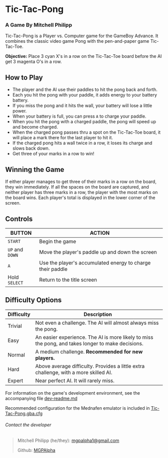 # Tic-Tac-Pong
### A Game By Mitchell Philipp

Tic-Tac-Pong is a Player vs. Computer game for the GameBoy Advance. It combines the classic video game Pong with the pen-and-paper game Tic-Tac-Toe.

**Objective:** Place 3 cyan X's in a row on the Tic-Tac-Toe board before the AI get 3 magenta O's in a row. 

## How to Play
* The player and the AI use their paddles to hit the pong back and forth.
* Each you hit the pong with your paddle, it adds energy to your battery battery.
* If you miss the pong and it hits the wall, your battery will lose a little power.
* When your battery is full, you can press `A` to charge your paddle.
* When you hit the pong with a charged paddle, the pong will speed up and become charged.
* When the charged pong passes thru a spot on the Tic-Tac-Toe board, it will place a mark there for the last player to hit it.
* If the charged pong hits a wall twice in a row, it loses its charge and slows back down.
* Get three of your marks in a row to win!

## Winning the Game
If either player manages to get three of their marks in a row on the board, they win immediately. If all the spaces on the board are captured, and neither player has three marks in a row, the player with the most marks on the board wins. Each player's total is displayed in the lower corner of the screen.

## Controls
| BUTTON          | ACTION                                                     |
| --------------- | ---------------------------------------------------------- |
| `START`         | Begin the game                                             |
| `UP` and `DOWN` | Move the player's paddle up and down the screen            |
| `A`             | Use the player's accumulated energy to charge their paddle |
|  Hold `SELECT`  | Return to the title screen                                 |

## Difficulty Options
| Difficulty | Description |
| ---------- | ----------- |
| Trivial    | Not even a challenge. The AI will almost always miss the pong.                                    |
| Easy       | An easier experience. The AI is more likely to miss the pong, and takes longer to make decisions. |
| Normal     | A medium challenge. **Recommended for new players.**                                              |
| Hard       | Above average difficulty. Provides a little extra challenge, with a more skilled AI.              |
| Expert     | Near perfect AI. It will rarely miss.                                                             |

For information on the game's development environment, see the accompanying file [dev-readme.md](dev-readme.md)

Recommended configuration for the Mednafen emulator is included in [Tic-Tac-Pong.gba.cfg](Tic-Tac-Pong.gba.cfg)

###### Contact the developer
> Mitchell Philipp (he/they): [mgpalpha1@gmail.com](mailto:mgpalpha1@gmail.com)
>
> Github: [MGPAlpha](https://github.com/MGPAlpha)